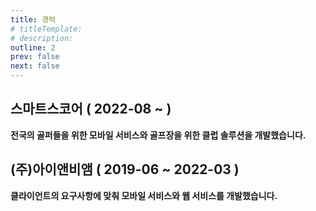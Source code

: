 ```yaml
---
title: 경력
# titleTemplate:
# description:
outline: 2
prev: false
next: false
---
```


## 스마트스코어 ( 2022-08 ~ )

<b>전국의 골퍼들을 위한 모바일 서비스와 골프장을 위한 클럽 솔루션을 개발했습니다.</b>

<Badge type='tip' text='Vue2'/>
<Badge type='tip' text='Vue3' />
<Badge type='info' text='Vuex' />
<Badge type='info' text='Pinia' />
<Badge type='tip' text='Highcharts' />
<Badge type='tip' text='Sendbird' />
<Badge type='tip' text='Git' />
<Badge type='info' text='GitLab'/>
<Badge type='info' text='Jira' />
<Badge type='info' text='Zeplin' />

## (주)아이앤비앰 ( 2019-06 ~ 2022-03 )

<b>클라이언트의 요구사항에 맞춰 모바일 서비스와 웹 서비스를 개발했습니다.</b>

<Badge type='tip' text='React' />
<Badge type='info' text='ejs' />
<Badge type='info' text='jquery' /> 
<Badge type='tip' text='amcharts4' /> 
<Badge type='tip' text='apexcharts' /> 
<Badge type='tip' text='fusioncharts' /> 
<br/>
<Badge type='info' text='Express' />
<Badge type='info' text='mongodb' />
<Badge type='info' text='mqtt' />
<Badge type='info' text='gcp' />
<Badge type='info' text='firebase' />
<Badge type='tip' text='Sendbird' />
<Badge type='tip' text='Git' />
<Badge type='info' text='GitHub' />
<Badge type='info' text='Asana' />
<Badge type='info' text='Zeplin' />
<br/>
<Badge type='tip' text='Swift' />
<Badge type='tip' text='Java (Android)' />
